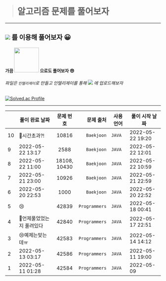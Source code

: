 ># 알고리즘 문제를 풀어보자

---
## <img src="https://img.shields.io/badge/java-007396?style=for-the-badge&logo=java&logoColor=white"/> 를 이용해 풀어보자 :grinning:

 

#### 가끔 <img src="https://img.shields.io/badge/Python-3766AB?style=for-the-badge&logo=Python&logoColor=white" width="80"/> 으로도 풀어보자 :sunglasses:



###### 파일은 `인텔리제이`로 만들고 인텔리제이를 통해 <img src="https://img.shields.io/badge/github-000000?style=for-the-badge&logo=github&logoColor=white"> 에 업로드해보자



<!-- 깃허브 스탯 -->
<!-- ![thovy's GitHub stats](https://github-readme-stats.vercel.app/api?username=thovy&show_icons=true&theme=tokyonight) -->

<!-- 백준 스탯 -->
[![Solved.ac Profile](http://mazassumnida.wtf/api/generate_badge?boj=kdh8312)](https://solved.ac/kdh8312)

---

|     | 풀이 완료 날짜         |      문제 번호       |         문제 출처 | 사용언어   | 풀이 시작 날짜         |
|-----|------------------|:----------------:|--------------:|--------|------------------|
| 10  | 🙁시간초과?!         | 10816|`Baekjoon`|`JAVA`|2022-05-22 19:20|
| 9   | 2022-05-22 13:17 |       2588       |    `Baekjoon` | `JAVA` | 2022-05-22 12:01 |
| 8   | 2022-05-22 11:00 | 18108,<br/>10430 |    `Baekjoon` | `JAVA` | 2022-05-22 10:59 |
| 7   | 2022-05-21 23:00 |      10926       |    `Baekjoon` | `JAVA` | 2022-05-21 22:59 |
| 6   | 2022-05-20 22:53 |       1000       |    `Baekjoon` | `JAVA` | 2022-05-20 22:52 |
| 5   | 😢               |      42839       | `Programmers` | `JAVA` | 2022-05-18 00:41 |
| 4   | 🤔언제풀었었는지 풀려있다   |      42840       | `Programmers` | `JAVA` | 2022-05-17 22:51 |
| 3   | 😢예제는맞는데ㅠ        |      42583       | `Programmers` | `JAVA` | 2022-05-14 14:12 |
| 2   | 2022-05-13 03:17 |      42586       | `Programmers` | `JAVA` | 2022-05-11 19:00 |
| 1   | 2022-05-11 01:28 |      42584       | `Programmers` | `JAVA` | 2022-05-09       |
